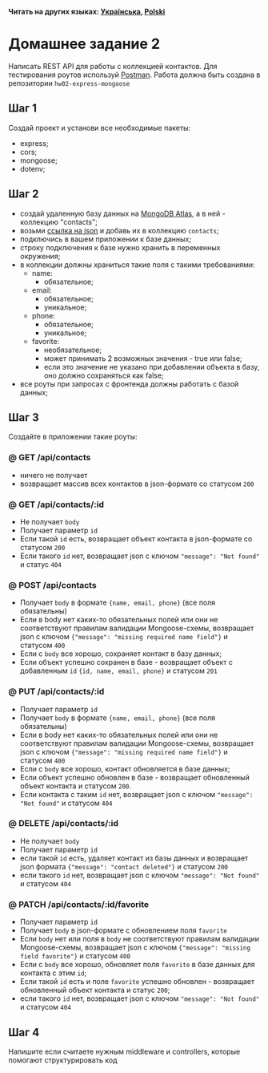**Читать на других языках: [Українська](README.ua.md), [Polski](README.pl.md)**

# Домашнее задание 2

Написать REST API для работы с коллекцией контактов. Для тестирования роутов используй [Postman](https://www.getpostman.com/).
Работа должна быть создана в репозитории `hw02-express-mongoose`

## Шаг 1

Создай проект и установи все необходимые пакеты:
- express;
- cors;
- mongoose;
- dotenv;

## Шаг 2

- создай удаленную базу данных на [MongoDB Atlas](https://www.mongodb.com/cloud/atlas), а в ней - коллекцию "contacts";
- возьми [ссылка на json](./contacts.json) и добавь их в коллекцию `contacts`;
- подключись в вашем приложении к базе данных;
- строку подключения к базе нужно хранить в переменных окружения;
- в коллекции должны храниться такие поля с такими требованиями:
  - name:
    - обязательное;
  - email:
    - обязательное;
    - уникальное;
  - phone:
    - обязательное;
    - уникальное;
  - favorite:
    - необязательное;
    - может принимать 2 возможных значения - true или false;
    - если это значение не указано при добавлении объекта в базу, оно должно сохраняться как false;
- все роуты при запросах с фронтенда должны работать с базой данных;

## Шаг 3

Создайте в приложении такие роуты:

### @ GET /api/contacts

- ничего не получает
- возвращает массив всех контактов в json-формате со статусом `200`

### @ GET /api/contacts/:id

- Не получает `body`
- Получает параметр `id`
- Если такой `id` есть, возвращает объект контакта в json-формате со статусом `200`
- Если такого `id` нет, возвращает json с ключом `"message": "Not found"` и статус `404`

### @ POST /api/contacts

- Получает `body` в формате `{name, email, phone}` (все поля обязательны)
- Если в body нет каких-то обязательных полей или они не соответствуют правилам валидации Mongoose-cхемы, возвращает json с ключом `{"message": "missing required name field"}` и статусом `400`
- Если с `body` все хорошо, сохраняет контакт в базу данных;
- Если объект успешно сохранен в базе - возвращает объект с добавленным `id` `{id, name, email, phone}` и статусом `201`

### @ PUT /api/contacts/:id

- Получает параметр `id`
- Получает `body` в формате `{name, email, phone}` (все поля обязательны)
- Если в body нет каких-то обязательных полей или они не соответствуют правилам валидации Mongoose-cхемы, возвращает json с ключом `{"message": "missing required name field"}` и статусом `400`
- Если с `body` все хорошо, контакт обновляется в базе данных;
- Если объект успешно обновлен в базе - возвращает обновленный объект контакта и статусом `200`.
- Если контакта с таким `id` нет, возвращает json с ключом `"message": "Not found"` и статусом `404`

### @ DELETE /api/contacts/:id

- Не получает `body`
- Получает параметр `id`
- если такой `id` есть, удаляет контакт из базы данных и возвращает json формата `{"message": "contact deleted"}` и статусом `200`
- если такого `id` нет, возвращает json с ключом `"message": "Not found"` и статусом `404`

### @ PATCH /api/contacts/:id/favorite

- Получает параметр `id`
- Получает `body` в json-формате c обновлением поля `favorite`
- Если `body` нет или поля в `body` не соответствуют правилам валидации Mongoose-cхемы, возвращает json с ключом `{"message": "missing field favorite"}` и статусом `400`
- Если с `body` все хорошо, обновляет поля `favorite` в базе данных для контакта с этим `id`;
- Если такой `id` есть и поле `favorite` успешно обновлен - возвращает обновленный объект контакта и статус `200`;
- если такого `id` нет, возвращает json с ключом `"message": "Not found"` и статусом `404`


## Шаг 4

Напишите если считаете нужным middleware и controllers, которые помогают структурировать код


